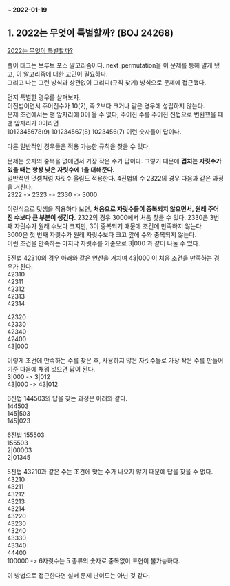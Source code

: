 #### ~ 2022-01-19 


## 1. 2022는 무엇이 특별할까? (BOJ 24268) 
[2022는 무엇이 특별할까?](https://www.acmicpc.net/problem/24268)   

풀이 태그는 브루트 포스 알고리즘이다. next_permutation을 이 문제를 통해 알게 됐고, 이 알고리즘에 대한 고민이 필요하다.  
그리고 나는 그런 방식과 상관없이 그리디(규칙 찾기) 방식으로 문제에 접근했다.  

먼저 특별한 경우를 살펴보자.  
이진법이면서 주어진수가 10(2), 즉 2보다 크거나 같은 경우에 성립하지 않는다.  
문제 조건에서는 맨 앞자리에 0이 올 수 없다, 주어진 수를 주어진 진법으로 변환했을 때 맨 앞자리가 0이라면   
1012345678(9) 101234567(8) 1023456(7) 이런 숫자들이 답이다.  

다른 일반적인 경우들은 적용 가능한 규칙을 찾을 수 있다.  

문제는 숫자의 중복을 없애면서 가장 작은 수가 답이다. 그렇기 때문에 __겹치는 자릿수가 있을 때는 항상 낮은 자릿수에 1을 더해준다.__  
일반적인 덧셈처럼 자릿수 올림도 적용한다. 4진법의 수 2322의 경우 다음과 같은 과정을 거친다.  
2322 -> 2323 -> 2330 -> 3000  

이런식으로 덧셈을 적용하다 보면, __처음으로 자릿수들이 중복되지 않으면서, 원래 주어진 수보다 큰 부분이 생긴다.__ 
2322의 경우 3000에서 처음 찾을 수 있다. 2330은 3번째 자릿수가 원래 수보다 크지만, 3이 중복되기 때문에 조건에 만족하지 않는다.  
3000은 첫 번째 자릿수가 원래 자릿수보다 크고 앞에 수와 중복되지 않는다.  
이런 조건을 만족하는 마지막 자릿수를 기준으로 3|000 과 같이 나눌 수 있다.  

5진법 42310의 경우 아래와 같은 연산을 거치며 43|000 이 처음 조건을 만족하는 경우가 된다.   
42310  
42311   
42312  
42313  
42314  

42320   
42330  
42340   
42400  
43|000  

이렇게 조건에 만족하는 수를 찾은 후, 사용하지 않은 자릿수들로 가장 작은 수를 만들어 기준 다음에 채워 넣으면 답이 된다.  
3|000 -> 3|012  
43|000 -> 43|012  

6진법 144503의 답을 찾는 과정은 아래와 같다.  
144503  
145|503  
145|023  

6진법 155503    
155503  
2|00003  
2|01345  


5진법 43210과 같은 수는 조건에 맞는 수가 나오지 않기 때문에 답을 찾을 수 없다.  
43210  
43211  
43212  
43213  
43214  
43220  
43230  
43240  
43330  
43340  
44400  
100000 -> 6자릿수는 5 종류의 숫자로 중복없이 표현이 불가능하다.  


이 방법으로 접근한다면 실버 문제 난이도는 아닌 것 같다.  


 